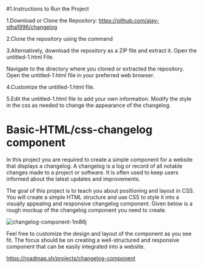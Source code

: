 #1.Instructions to Run the Project

1.Download or Clone the Repository:
https://github.com/ajay-stha1996/changelog

2.Clone the repository using the command

3.Alternatively, download the repository as a ZIP file and extract it.
Open the untitled-1.html File.

Navigate to the directory where you cloned or extracted the repository.
Open the untitled-1.html file in your preferred web browser.

4.Customize the untitled-1.html file.

5.Edit the untitled-1.html file to add your own information.
Modify the style in the css as needed to change the appearance of the changelog.

# Basic-HTML/css-changelog component

In this project you are required to create a simple component for a website that displays a changelog.
A changelog is a log or record of all notable changes made to a project or software.
It is often used to keep users informed about the latest updates and improvements.

The goal of this project is to teach you about positioning and layout in CSS.
You will create a simple HTML structure and use CSS to style it into a visually
appealing and responsive changelog component.
Given below is a rough mockup of the changelog component you need to create.

![changelog-component-1m86j](https://github.com/user-attachments/assets/eb1fb9b3-c1a4-4c66-8709-9733221478ed)



Feel free to customize the design and layout of the component as you see fit.
The focus should be on creating a well-structured and responsive component that
can be easily integrated into a website.

https://roadmap.sh/projects/changelog-component
